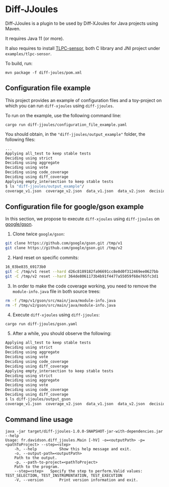 # Diff-JJoules

Diff-JJoules is a plugin to be used by Diff-XJoules for Java projects using Maven.

It requires Java 11 (or more).

It also requires to install [TLPC-sensor](https://github.com/davidson-consulting/tlpc-sensor), both C library and JNI project under `examples/tlpc-sensor`.

To build, run:

```
mvn package -f diff-joules/pom.xml
```

## Configuration file example

This project provides an example of configuration files and a toy-project on which you can run `diff-xjoules` using `diff-jjoules`.

To run on the example, use the following command line:

```
cargo run diff-jjoules/configuration_file_example.yaml
```

You should obtain, in the `"diff-jjoules/output_example"` folder, the following files:

```sh
...
Applying all_test to keep stable tests
Deciding using strict
Deciding using aggregate
Deciding using vote
Deciding using code_coverage
Deciding using diff_coverage
Applying empty_intersection to keep stable tests
$ ls "diff-jjoules/output_example"/
coverage_v1.json  coverage_v2.json  data_v1.json  data_v2.json  decisions.json  delta.json  diff  test_filter_selection.json  test_selection.json
```

## Configuration file for google/gson example

In this section, we propose to execute `diff-xjoules` using `diff-jjoules` on [google/gson](https://github.com/google/gson.git).

1. Clone twice `google/gson`:

```sh
git clone https://github.com/google/gson.git /tmp/v1
git clone https://github.com/google/gson.git /tmp/v2
```

2. Hard reset on specific commits:

```sh
16_03be835_69173b0
git -C /tmp/v1 reset --hard d26c8189182fa96691cc8e0d0f312469ee0627bb
git -C /tmp/v2 reset --hard 364de8061173b4b91f4477a55059f68e765fc3d1
```

3. In order to make the code coverage working, you need to remove the `module-info.java` file in both source trees:

```sh
rm -f /tmp/v1/gson/src/main/java/module-info.java
rm -f /tmp/v2/gson/src/main/java/module-info.java
```

4. Execute `diff-xjoules` using `diff-jjoules`:

```
cargo run diff-jjoules/gson.yaml
```

5. After a while, you should observe the following:

```sh
Applying all_test to keep stable tests
Deciding using strict
Deciding using aggregate
Deciding using vote
Deciding using code_coverage
Deciding using diff_coverage
Applying empty_intersection to keep stable tests
Deciding using strict
Deciding using aggregate
Deciding using vote
Deciding using code_coverage
Deciding using diff_coverage
$ ls diff-jjoules/output_gson
coverage_v1.json  coverage_v2.json  data_v1.json  data_v2.json  decisions.json  delta.json  diff  test_filter_selection.json  test_selection.json
```

## Command line usage

```
java -jar target/diff-jjoules-1.0.0-SNAPSHOT-jar-with-dependencies.jar --help
Usage: fr.davidson.diff_jjoules.Main [-hV] -o=<outputPath> -p=<pathToProject> --step=<step>
    -h, --help          Show this help message and exit.
    -o, --output-path=<outputPath>
    Path to the output.
    -p, --path-to-project=<pathToProject>
    Path to the program.
    --step=<step>   Specify the step to perform.Valid values: TEST_SELECTION, TEST_INSTRUMENTATION, TEST_EXECUTION
    -V, --version       Print version information and exit.
```